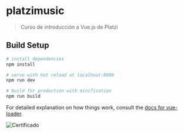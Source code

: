 # platzimusic

> Curso de introducción a Vue.js de Platzi

## Build Setup

``` bash
# install dependencies
npm install

# serve with hot reload at localhost:8080
npm run dev

# build for production with minification
npm run build
```

For detailed explanation on how things work, consult the [docs for vue-loader](http://vuejs.github.io/vue-loader).

![Certificado](https://image.ibb.co/naM8D6/diploma_vuejs.png")